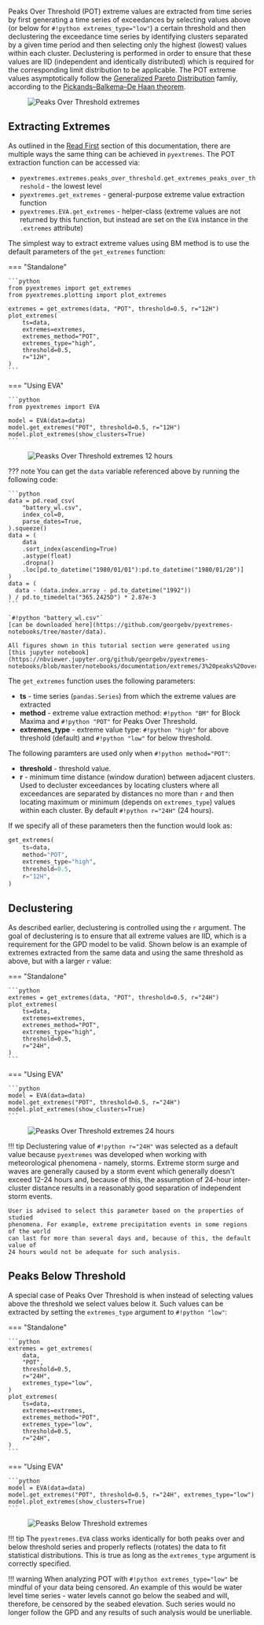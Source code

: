 Peaks Over Threshold (POT) extreme values are extracted from time series
by first generating a time series of exceedances by selecting values above
(or below for `#!python extremes_type="low"`) a certain threshold
and then declustering the exceedance time series by identifying clusters
separated by a given time period and then selecting only the highest (lowest)
values within each cluster. Declustering is performed in order to ensure
that these values are IID (independent and identically distributed) which is required
for the corresponding limit distribution to be applicable.
The POT extreme values asymptotically follow the
[Generalized Pareto Distribution](https://en.wikipedia.org/wiki/Generalized_Pareto_distribution)
famliy, according to the
[Pickands–Balkema–De Haan theorem](https://en.wikipedia.org/wiki/Pickands%E2%80%93Balkema%E2%80%93De_Haan_theorem).

<figure>
  <img src="../../img/pot.png" alt="Peaks Over Threshold extremes"/>
</figure>

## Extracting Extremes

As outlined in the [Read First](1-read-first.md) section of this documentation,
there are multiple ways the same thing can be achieved in `pyextremes`.
The POT extraction function can be accessed via:

- `pyextremes.extremes.peaks_over_threshold.get_extremes_peaks_over_threshold` - the lowest level
- `pyextremes.get_extremes` - general-purpose extreme value extraction function
- `pyextremes.EVA.get_extremes` - helper-class
  (extreme values are not returned by this function, but instead are set
  on the `EVA` instance in the `.extremes` attribute)

The simplest way to extract extreme values using BM method is to use the default
parameters of the `get_extremes` function:

=== "Standalone"

    ```python
    from pyextremes import get_extremes
    from pyextremes.plotting import plot_extremes

    extremes = get_extremes(data, "POT", threshold=0.5, r="12H")
    plot_extremes(
        ts=data,
        extremes=extremes,
        extremes_method="POT",
        extremes_type="high",
        threshold=0.5,
        r="12H",
    )
    ```

=== "Using EVA"

    ```python
    from pyextremes import EVA

    model = EVA(data=data)
    model.get_extremes("POT", threshold=0.5, r="12H")
    model.plot_extremes(show_clusters=True)
    ```

<figure>
  <img src="../../img/extremes/pot-high-12H.png" alt="Peasks Over Threshold extremes 12 hours"/>
</figure>

??? note
You can get the `data` variable referenced above by running the following code:

    ```python
    data = pd.read_csv(
        "battery_wl.csv",
        index_col=0,
        parse_dates=True,
    ).squeeze()
    data = (
        data
        .sort_index(ascending=True)
        .astype(float)
        .dropna()
        .loc[pd.to_datetime("1980/01/01"):pd.to_datetime("1980/01/20")]
    )
    data = (
      data - (data.index.array - pd.to_datetime("1992"))
    ) / pd.to_timedelta("365.2425D") * 2.87e-3
    ```

    `#!python "battery_wl.csv"`
    [can be downloaded here](https://github.com/georgebv/pyextremes-notebooks/tree/master/data).

    All figures shown in this tutorial section were generated using
    [this jupyter notebook](https://nbviewer.jupyter.org/github/georgebv/pyextremes-notebooks/blob/master/notebooks/documentation/extremes/3%20peaks%20over%20threshold.ipynb).

The `get_extremes` function uses the following parameters:

- **ts** - time series (`pandas.Series`) from which the extreme values are extracted
- **method** - extreme value extraction method: `#!python "BM"` for Block Maxima
  and `#!python "POT"` for Peaks Over Threshold.
- **extremes_type** - extreme value type:
  `#!python "high"` for above threshold (default)
  and `#!python "low"` for below threshold.

The following paramters are used only when `#!python method="POT"`:

- **threshold** - threshold value.
- **r** - minimum time distance (window duration) between adjacent clusters. Used
  to decluster exceedances by locating clusters where all exceedances are separated
  by distances no more than `r` and then locating maximum or minimum
  (depends on `extremes_type`) values within each cluster.
  By default `#!python r="24H"` (24 hours).

If we specify all of these parameters then the function would look as:

```python
get_extremes(
    ts=data,
    method="POT",
    extremes_type="high",
    threshold=0.5,
    r="12H",
)
```

## Declustering

As described earlier, declustering is controlled using the `r` argument.
The goal of declustering is to ensure that all extreme values are IID, which is
a requirement for the GPD model to be valid. Shown below is an example of extremes
extracted from the same data and using the same threshold as above, but with a larger
`r` value:

=== "Standalone"

    ```python
    extremes = get_extremes(data, "POT", threshold=0.5, r="24H")
    plot_extremes(
        ts=data,
        extremes=extremes,
        extremes_method="POT",
        extremes_type="high",
        threshold=0.5,
        r="24H",
    )
    ```

=== "Using EVA"

    ```python
    model = EVA(data=data)
    model.get_extremes("POT", threshold=0.5, r="24H")
    model.plot_extremes(show_clusters=True)
    ```

<figure>
  <img src="../../img/extremes/pot-high-24H.png" alt="Peasks Over Threshold extremes 24 hours"/>
</figure>

!!! tip
Declustering value of `#!python r="24H"` was selected as a default value because
`pyextremes` was developed when working with meteorological phenomena - namely,
storms. Extreme storm surge and waves are generally caused by a storm event which
generally doesn't exceed 12-24 hours and, because of this, the assumption of 24-hour
inter-cluster distance results in a reasonably good separation of independent
storm events.

    User is advised to select this parameter based on the properties of studied
    phenomena. For example, extreme precipitation events in some regions of the world
    can last for more than several days and, because of this, the default value of
    24 hours would not be adequate for such analysis.

## Peaks Below Threshold

A special case of Peaks Over Threshold is when instead of selecting values above
the threshold we select values below it. Such values can be extracted
by setting the `extremes_type` argument to `#!python "low"`:

=== "Standalone"

    ```python
    extremes = get_extremes(
        data,
        "POT",
        threshold=0.5,
        r="24H",
        extremes_type="low",
    )
    plot_extremes(
        ts=data,
        extremes=extremes,
        extremes_method="POT",
        extremes_type="low",
        threshold=0.5,
        r="24H",
    )
    ```

=== "Using EVA"

    ```python
    model = EVA(data=data)
    model.get_extremes("POT", threshold=0.5, r="24H", extremes_type="low")
    model.plot_extremes(show_clusters=True)
    ```

<figure>
  <img src="../../img/extremes/pot-low.png" alt="Peasks Below Threshold extremes"/>
</figure>

!!! tip
The `pyextremes.EVA` class works identically for both peaks over and below
threshold series and properly reflects (rotates) the data to fit
statistical distributions.
This is true as long as the `extremes_type` argument is correctly specified.

!!! warning
When analyzing POT with `#!python extremes_type="low"` be mindful of your data
being censored. An example of this would be water level time series - water levels
cannot go below the seabed and will, therefore, be censored by the seabed elevation.
Such series would no longer follow the GPD and any results of such analysis
would be unerliable.
